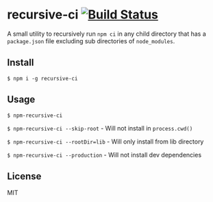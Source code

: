 recursive-ci [![Build Status](https://github.com/ReinoutW/recursive-ci.svg?branch=master)](https://github.com/ReinoutW/recursive-ci)
===

A small utility to recursively run `npm ci` in any child directory that has a `package.json` file excluding sub directories of `node_modules`.

Install
---
`$ npm i -g recursive-ci`

Usage
---
`$ npm-recursive-ci`

`$ npm-recursive-ci --skip-root` - Will not install in `process.cwd()`

`$ npm-recursive-ci --rootDir=lib` - Will only install from lib directory

`$ npm-recursive-ci --production` - Will not install dev dependencies


License
---
MIT
